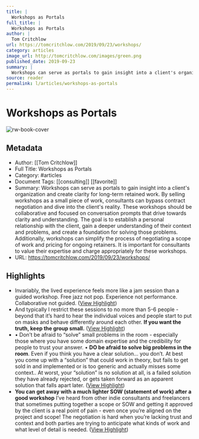 ```yaml
---
title: |
  Workshops as Portals
full_title: |
  Workshops as Portals
author: |
  Tom Critchlow
url: https://tomcritchlow.com/2019/09/23/workshops/
category: articles
image_url: http://tomcritchlow.com/images/green.png
published_date: 2019-09-23
summary: |
  Workshops can serve as portals to gain insight into a client's organization and create clarity for long-term retained work. By selling workshops as a small piece of work, consultants can bypass contract negotiation and dive into the client's reality. These workshops should be collaborative and focused on conversation prompts that drive towards clarity and understanding. The goal is to establish a personal relationship with the client, gain a deeper understanding of their context and problems, and create a foundation for solving those problems. Additionally, workshops can simplify the process of negotiating a scope of work and pricing for ongoing retainers. It is important for consultants to value their expertise and charge appropriately for these workshops.
source: reader
permalink: l/articles/workshops-as-portals
---
```

# Workshops as Portals

![rw-book-cover](http://tomcritchlow.com/images/green.png)

## Metadata
- Author: [[Tom Critchlow]]
- Full Title: Workshops as Portals
- Category: #articles
- Document Tags: [[consulting]] [[favorite]] 
- Summary: Workshops can serve as portals to gain insight into a client's organization and create clarity for long-term retained work. By selling workshops as a small piece of work, consultants can bypass contract negotiation and dive into the client's reality. These workshops should be collaborative and focused on conversation prompts that drive towards clarity and understanding. The goal is to establish a personal relationship with the client, gain a deeper understanding of their context and problems, and create a foundation for solving those problems. Additionally, workshops can simplify the process of negotiating a scope of work and pricing for ongoing retainers. It is important for consultants to value their expertise and charge appropriately for these workshops.
- URL: https://tomcritchlow.com/2019/09/23/workshops/

## Highlights
- Invariably, the lived experience feels more like a jam session than a guided workshop. Free jazz not pop. Experience not performance. Collaborative not guided. ([View Highlight](https://read.readwise.io/read/01hr9hp5vhk2jeb8vnh4vbnb2n))
- And typically I restrict these sessions to no more than 5-6 people - beyond that it’s hard to hear the individual voices and people start to put on masks and behave differently around each other. **If you want the truth, keep the group small.** ([View Highlight](https://read.readwise.io/read/01hr9hpz4ye9jv615y5cbt6apd))
- • Don’t be afraid to “solve” small problems in the room - especially those where you have some domain expertise and the credibility for people to trust your answer.
  • **DO be afraid to solve big problems in the room**. Even if you think you have a clear solution… you don’t. At best you come up with a “solution” that could work in theory, but fails to get sold in and implemented or is too generic and actually misses some context.. At worst, your “solution” is no solution at all, is a failed solution they have already rejected, or gets taken forward as an apparent solution that falls apart later. ([View Highlight](https://read.readwise.io/read/01hr9hrx0crazrbw56vj0md046))
- **You can get away with a much lighter SOW (statement of work) after a good workshop**
  I’ve heard from other indie consultants and freelancers that sometimes putting together a scope or SOW and getting it approved by the client is a real point of pain - even once you’re aligned on the project and scope!
  The negotiation is hard when you’re lacking trust and context and both parties are trying to anticipate what kinds of work and what level of detail is needed. ([View Highlight](https://read.readwise.io/read/01hr9htz04sqs15nkyjxwng7eh))


